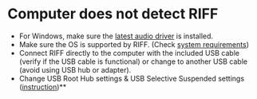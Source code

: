 # Computer does not detect RIFF
-   For Windows, make sure the [latest audio driver](https://help.positivegrid.com/hc/en-us/articles/4498157897229) is installed.
-   Make sure the OS is supported by RIFF. (Check [system requirements](https://help.positivegrid.com/hc/en-us/articles/4405522299021-RIFF-Tech-Spec-Compatibility))
-   Connect RIFF directly to the computer with the included USB cable (verify if the USB cable is functional) or change to another USB cable (avoid using USB hub or adapter).
- Change USB Root Hub settings & USB Selective Suspended settings ([instruction](https://help.positivegrid.com/hc/en-us/articles/4405943006733-RIFF-USB-Device-Not-Recognized-in-Windows))**